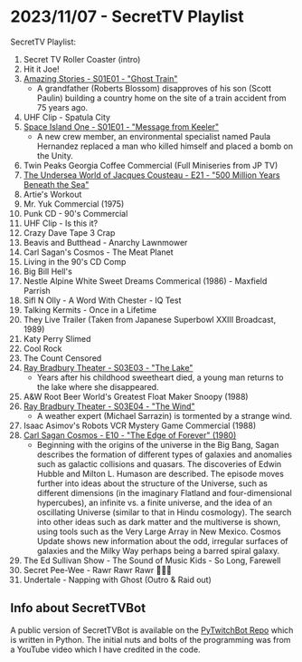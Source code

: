 # 2023/11/07 - SecretTV Playlist

SecretTV Playlist:
1. Secret TV Roller Coaster (intro)
2. Hit it Joe!
3. [Amazing Stories - S01E01 - "Ghost Train"](https://en.wikipedia.org/wiki/Amazing_Stories_(1985_TV_series)#Season_1_(1985%E2%80%9386))
   - A grandfather (Roberts Blossom) disapproves of his son (Scott Paulin) building a country home on the site of a train accident from 75 years ago. 
4. UHF Clip - Spatula City
5. [Space Island One - S01E01 - "Message from Keeler"](https://en.wikipedia.org/wiki/Space_Island_One)
   - A new crew member, an environmental specialist named Paula Hernandez replaced a man who killed himself and placed a bomb on the Unity.
6. Twin Peaks Georgia Coffee Commercial (Full Miniseries from JP TV)
7. [The Undersea World of Jacques Cousteau - E21 - "500 Million Years Beneath the Sea"](https://en.wikipedia.org/wiki/The_Undersea_World_of_Jacques_Cousteau)
8. Artie's Workout
9. Mr. Yuk Commercial (1975)
10. Punk CD - 90's Commercial
11. UHF Clip - Is this it?
12. Crazy Dave Tape 3 Crap
14. Beavis and Butthead - Anarchy Lawnmower
15. Carl Sagan's Cosmos - The Meat Planet
16. Living in the 90's CD Comp
17. Big Bill Hell's
18. Nestle Alpine White Sweet Dreams Commerical (1986) - Maxfield Parrish
19. Sifl N Olly - A Word With Chester - IQ Test
20. Talking Kermits - Once in a Lifetime
21. They Live Trailer (Taken from Japanese Superbowl XXIII Broadcast, 1989)
22. Katy Perry Slimed
23. Cool Rock
24. The Count Censored
25. [Ray Bradbury Theater - S03E03 - "The Lake"](https://en.wikipedia.org/wiki/List_of_Ray_Bradbury_Theater_episodes#Season_3_(1989))
    - Years after his childhood sweetheart died, a young man returns to the lake where she disappeared.
26. A&W Root Beer World's Greatest Float Maker Snoopy (1988)
27. [Ray Bradbury Theater - S03E04 - "The Wind"](https://en.wikipedia.org/wiki/List_of_Ray_Bradbury_Theater_episodes#Season_3_(1989))
    - A weather expert (Michael Sarrazin) is tormented by a strange wind.
28. Isaac Asimov's Robots VCR Mystery Game Commercial (1988)
29. [Carl Sagan Cosmos - E10 - "The Edge of Forever" (1980)](https://en.wikipedia.org/wiki/Cosmos:_A_Personal_Voyage)
    - Beginning with the origins of the universe in the Big Bang, Sagan describes the formation of different types of galaxies and anomalies such as galactic collisions and quasars. The discoveries of Edwin Hubble and Milton L. Humason are described. The episode moves further into ideas about the structure of the Universe, such as different dimensions (in the imaginary Flatland and four-dimensional hypercubes), an infinite vs. a finite universe, and the idea of an oscillating Universe (similar to that in Hindu cosmology). The search into other ideas such as dark matter and the multiverse is shown, using tools such as the Very Large Array in New Mexico. Cosmos Update shows new information about the odd, irregular surfaces of galaxies and the Milky Way perhaps being a barred spiral galaxy.
30. The Ed Sullivan Show - The Sound of Music Kids - So Long, Farewell
31. Secret Pee-Wee - Rawr Rawr Rawr 🐊🐊🐊
32. Undertale - Napping with Ghost (Outro & Raid out)


## Info about SecretTVBot

A public version of SecretTVBot is available on the [PyTwitchBot Repo](https://github.com/awbored/PyTwitchBot) which is written in Python.  The initial nuts and bolts of the programming was from a YouTube video which I have credited in the code.
